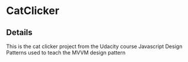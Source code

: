 
# CatClicker

## Details


This is the cat clicker project from the Udacity course Javascript Design Patterns used to teach the MVVM design pattern



